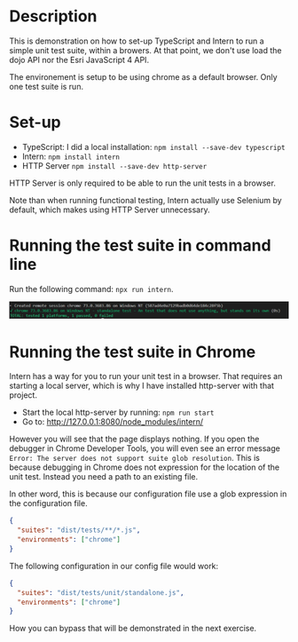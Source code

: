 # Description

This is demonstration on how to set-up TypeScript and Intern to run a simple unit test suite, within a browers. At that point, we don't use load the dojo API nor the Esri JavaScript 4 API.

The environement is setup to be using chrome as a default browser. Only one test suite is run.

# Set-up

- TypeScript: I did a local installation: `npm install --save-dev typescript`
- Intern: `npm install intern`
- HTTP Server `npm install --save-dev http-server`

HTTP Server is only required to be able to run the unit tests in a browser.

Note than when running functional testing, Intern actually use Selenium by default, which makes using HTTP Server unnecessary.

# Running the test suite in command line

Run the following command: `npx run intern`.

![Unit Test Success via command line](https://github.com/fabanc/intern4-exercises/blob/master/exercise-1/screenshots/command_line_success.PNG?raw=true)

# Running the test suite in Chrome

Intern has a way for you to run your unit test in a browser. That requires an starting a local server, which is why I have installed http-server with that project.

- Start the local http-server by running: `npm run start`
- Go to: http://127.0.0.1:8080/node_modules/intern/

However you will see that the page displays nothing. If you open the debugger in Chrome Developer Tools, you will even see an error message `Error: The server does not support suite glob resolution`. This is because debugging in Chrome does not expression for the location of the unit test. Instead you need a path to an existing file.

In other word, this is because our configuration file use a glob expression in the configuration file.

```json
{
  "suites": "dist/tests/**/*.js",
  "environments": ["chrome"]
}
```

The following configuration in our config file would work:

```json
{
  "suites": "dist/tests/unit/standalone.js",
  "environments": ["chrome"]
}
```

How you can bypass that will be demonstrated in the next exercise.
